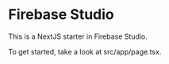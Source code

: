 # Firebase Studio

This is a NextJS starter in Firebase Studio.

To get started, take a look at src/app/page.tsx.

<!-- Trigger re-auth -->